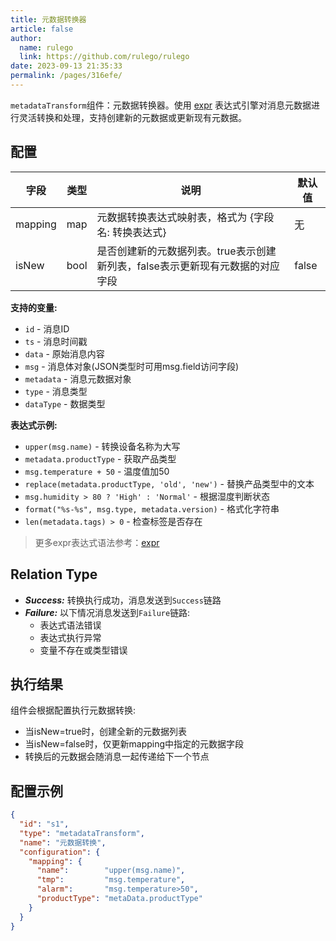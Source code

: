 ```yaml
---
title: 元数据转换器
article: false
author: 
  name: rulego
  link: https://github.com/rulego/rulego
date: 2023-09-13 21:35:33
permalink: /pages/316efe/
---
```

`metadataTransform`组件：元数据转换器。使用 [expr](https://expr-lang.org/docs/language-definition) 表达式引擎对消息元数据进行灵活转换和处理，支持创建新的元数据或更新现有元数据。

## 配置

| 字段      | 类型   | 说明                                                | 默认值   |
|---------|------|---------------------------------------------------|-------|
| mapping | map  | 元数据转换表达式映射表，格式为 {字段名: 转换表达式}                    | 无     |
| isNew   | bool | 是否创建新的元数据列表。true表示创建新列表，false表示更新现有元数据的对应字段 | false |

**支持的变量:**
- `id` - 消息ID
- `ts` - 消息时间戳
- `data` - 原始消息内容
- `msg` - 消息体对象(JSON类型时可用msg.field访问字段)
- `metadata` - 消息元数据对象
- `type` - 消息类型
- `dataType` - 数据类型

**表达式示例:**
- `upper(msg.name)` - 转换设备名称为大写
- `metadata.productType` - 获取产品类型
- `msg.temperature + 50` - 温度值加50
- `replace(metadata.productType, 'old', 'new')` - 替换产品类型中的文本
- `msg.humidity > 80 ? 'High' : 'Normal'` - 根据湿度判断状态
- `format("%s-%s", msg.type, metadata.version)` - 格式化字符串
- `len(metadata.tags) > 0` - 检查标签是否存在

>更多expr表达式语法参考：[expr](https://expr-lang.org/docs/language-definition)

## Relation Type

- ***Success:*** 转换执行成功，消息发送到`Success`链路
- ***Failure:*** 以下情况消息发送到`Failure`链路:
  - 表达式语法错误
  - 表达式执行异常
  - 变量不存在或类型错误

## 执行结果

组件会根据配置执行元数据转换:
- 当isNew=true时，创建全新的元数据列表
- 当isNew=false时，仅更新mapping中指定的元数据字段
- 转换后的元数据会随消息一起传递给下一个节点

## 配置示例

```json
{
  "id": "s1",
  "type": "metadataTransform",
  "name": "元数据转换",
  "configuration": {
    "mapping": {
      "name":        "upper(msg.name)",
      "tmp":         "msg.temperature",
      "alarm":       "msg.temperature>50",
      "productType": "metaData.productType"
    }
  }
}
```
